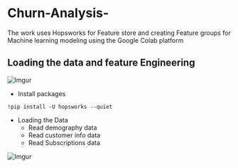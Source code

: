 # Churn-Analysis-
The work uses Hopsworks for Feature store and creating Feature groups for Machine learning modeling using the Google Colab platform 

## Loading the data and feature Engineering 
![Imgur](https://imgur.com/bAbElk1.jpg)

- Install packages
```
!pip install -U hopsworks --quiet
```
- Loading the Data
  * Read demography data
  * Read customer info data
  * Read Subscriptions data


![Imgur](https://imgur.com/jE9KN4e.jpg)
